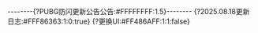 --------{?PUBG防闪更新公告公告:#FFFFFFFF:1.5}--------
{?2025.08.18更新日志:#FFF86363:1:0:true}
{?更换UI:#FF486AFF:1:1:false}